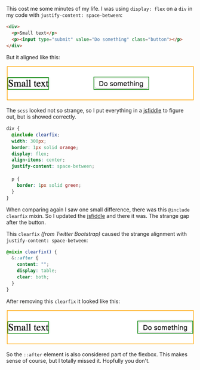 ---
---

This cost me some minutes of my life. I was using `display: flex` on a `div` in my code with `justify-content: space-between`:

```html
<div>
  <p>Small text</p>
  <p><input type="submit" value="Do something" class="button"></p>
</div>
```

But it aligned like this:

![](/images/posts/flex-box-strange.png)

The `scss` looked not so strange, so I put everything in a [jsfiddle](https://jsfiddle.net/harianus/fczkLc93/2/) to figure out, but is showed correctly.

```scss
div {
  @include clearfix;
  width: 300px;
  border: 1px solid orange;
  display: flex;
  align-items: center;
  justify-content: space-between;
  
  p {
    border: 1px solid green;
  }
}
```

When comparing again I saw one small difference, there was this `@include clearfix` mixin. So I updated the [jsfiddle](https://jsfiddle.net/harianus/fczkLc93/1/) and there it was. The strange gap after the button.

This `clearfix` *(from Twitter Bootstrap)* caused the strange alignment with `justify-content: space-between`:

```scss
@mixin clearfix() {
  &::after {
    content: "";
    display: table;
    clear: both;
  }
}
```

After removing this `clearfix` it looked like this:

![](/images/posts/flex-box-good.png)

So the `::after` element is also considered part of the flexbox. This makes sense of course, but I totally missed it. Hopfully you don't.
